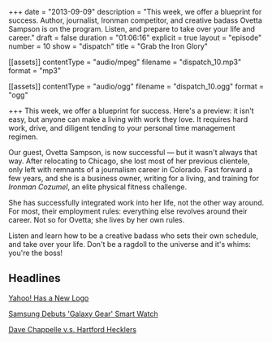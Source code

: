 +++
date = "2013-09-09"
description = "This week, we offer a blueprint for success. Author, journalist, Ironman competitor, and creative badass Ovetta Sampson is on the program. Listen, and prepare to take over your life and career."
draft = false
duration = "01:06:16"
explicit = true
layout = "episode"
number = 10
show = "dispatch"
title = "Grab the Iron Glory"

[[assets]]
  contentType = "audio/mpeg"
  filename = "dispatch_10.mp3"
  format = "mp3"

[[assets]]
  contentType = "audio/ogg"
  filename = "dispatch_10.ogg"
  format = "ogg"

+++
This week, we offer a blueprint for success. Here's a preview: it isn't easy, but anyone can make a living with work they love. It requires hard work, drive, and diligent tending to your personal time management regimen.

Our guest, Ovetta Sampson, is now successful &mdash; but it wasn't always that way. After relocating to Chicago, she lost most of her previous clientele, only left with remnants of a journalism career in Colorado. Fast forward a few years, and she is a business owner, writing for a living, and training for *Ironman Cozumel*, an elite physical fitness challenge.

She has successfully integrated work into her life, not the other way around. For most, their employment rules: everything else revolves around their career. Not so for Ovetta; she lives by her own rules.

Listen and learn how to be a creative badass who sets their own schedule, and take over your life. Don't be a ragdoll to the universe and it's whims: you're the boss!

## Headlines

[Yahoo! Has a New Logo](http://www.theverge.com/2013/9/5/4696274/yahoo-reveals-its-new-logo)

[Samsung Debuts 'Galaxy Gear' Smart Watch](http://arstechnica.com/gadgets/2013/09/hands-on-with-the-samsung-galaxy-gear)

[Dave Chappelle v.s. Hartford Hecklers](http://www.avclub.com/articles/heres-audio-of-dave-chappelle-explaining-hartford,102501)